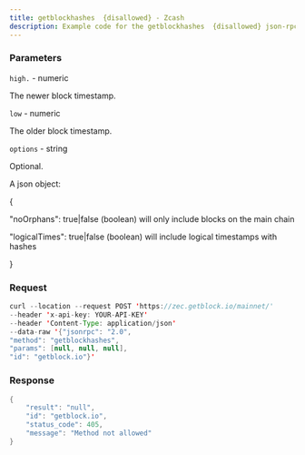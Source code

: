 ```yaml
---
title: getblockhashes  {disallowed} - Zcash
description: Example code for the getblockhashes  {disallowed} json-rpc method. Сomplete guide on how to use getblockhashes  {disallowed} json-rpc in GetBlock.io Web3 documentation.
---
```


### Parameters


`high.` - numeric

The newer block timestamp.

`low` - numeric

The older block timestamp.

`options` - string

Optional.

A json object:

{

"noOrphans": true\|false (boolean) will only include blocks on the main
chain

"logicalTimes": true\|false (boolean) will include logical timestamps
with hashes

}

### Request

``` java
curl --location --request POST 'https://zec.getblock.io/mainnet/' 
--header 'x-api-key: YOUR-API-KEY' 
--header 'Content-Type: application/json' 
--data-raw '{"jsonrpc": "2.0",
"method": "getblockhashes",
"params": [null, null, null],
"id": "getblock.io"}'
```

###  Response

``` java
{
    "result": "null",
    "id": "getblock.io",
    "status_code": 405,
    "message": "Method not allowed"
}
```


